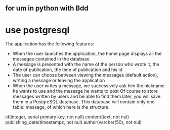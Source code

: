 ## for um in python with Bdd 
# use postgresql
The application has the following features:
- When the user launches the application, the home page displays all the messages contained in the database
- A message is presented with the name of the person who wrote it, 
the date of publication, the time of publication and his id
- The user can choose between viewing the messages (default action), 
writing a message or leaving the application
- When the user writes a message, we successively ask him the nickname 
he wants to use and the message he wants to post
Of course to store messages written by users and be able to find them later, 
you will save them in a PostgreSQL database.
This database will contain only one table: message, of which here is the structure.

id(integer, serial primary key, not null)
content(text, not nul) 
publishing_date(timestampz, not nul) 
author(varchar(50), not nul)